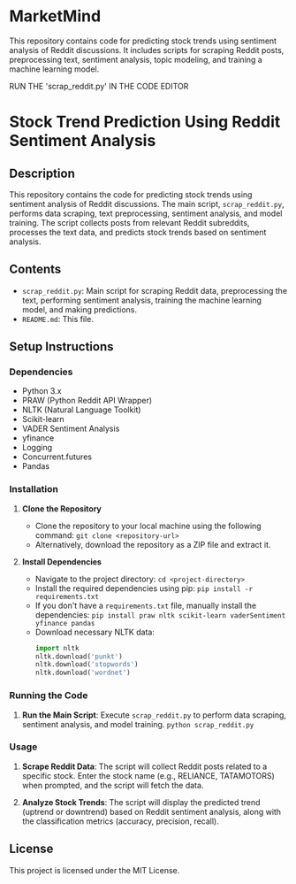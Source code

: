 # MarketMind
This repository contains code for predicting stock trends using sentiment analysis of Reddit discussions. It includes scripts for scraping Reddit posts, preprocessing text, sentiment analysis, topic modeling, and training a machine learning model.

RUN THE 'scrap_reddit.py' IN THE CODE EDITOR 

# Stock Trend Prediction Using Reddit Sentiment Analysis

## Description
This repository contains the code for predicting stock trends using sentiment analysis of Reddit discussions. The main script, `scrap_reddit.py`, performs data scraping, text preprocessing, sentiment analysis, and model training. The script collects posts from relevant Reddit subreddits, processes the text data, and predicts stock trends based on sentiment analysis.

## Contents
- `scrap_reddit.py`: Main script for scraping Reddit data, preprocessing the text, performing sentiment analysis, training the machine learning model, and making predictions.
- `README.md`: This file.

## Setup Instructions

### Dependencies
- Python 3.x
- PRAW (Python Reddit API Wrapper)
- NLTK (Natural Language Toolkit)
- Scikit-learn
- VADER Sentiment Analysis
- yfinance
- Logging
- Concurrent.futures
- Pandas

### Installation
1. **Clone the Repository**
   - Clone the repository to your local machine using the following command:
     `git clone <repository-url>`
   - Alternatively, download the repository as a ZIP file and extract it.

2. **Install Dependencies**
   - Navigate to the project directory:
     `cd <project-directory>`
   - Install the required dependencies using pip:
     `pip install -r requirements.txt`
   - If you don't have a `requirements.txt` file, manually install the dependencies:
     `pip install praw nltk scikit-learn vaderSentiment yfinance pandas`
   - Download necessary NLTK data:
     ```python
     import nltk
     nltk.download('punkt')
     nltk.download('stopwords')
     nltk.download('wordnet')
     ```

### Running the Code
1. **Run the Main Script**: Execute `scrap_reddit.py` to perform data scraping, sentiment analysis, and model training.
    `python scrap_reddit.py`

### Usage
1. **Scrape Reddit Data**: The script will collect Reddit posts related to a specific stock. Enter the stock name (e.g., RELIANCE, TATAMOTORS) when prompted, and the script will fetch the data.

2. **Analyze Stock Trends**: The script will display the predicted trend (uptrend or downtrend) based on Reddit sentiment analysis, along with the classification metrics (accuracy, precision, recall).

## License
This project is licensed under the MIT License.
